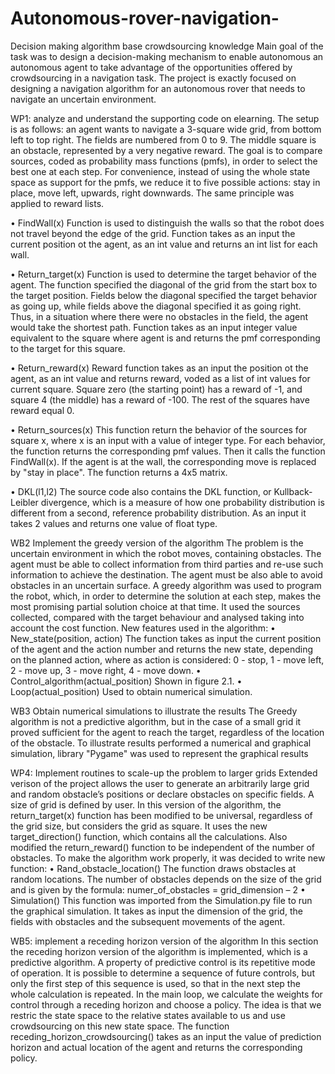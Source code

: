 # Autonomous-rover-navigation-
Decision making algorithm base crowdsourcing knowledge
Main goal of the task was to design a decision-making mechanism to enable autonomous an autonomous agent to take advantage of the opportunities offered by crowdsourcing in a navigation task. The project is exactly focused on designing a navigation algorithm for an autonomous rover that needs to navigate an uncertain environment.

WP1: analyze and understand the supporting code on elearning.
The setup is as follows: an agent wants to navigate a 3-square wide grid, from bottom left to top right. The fields are numbered from 0 to 9. The middle square is an obstacle, represented by a very negative reward. The goal is to compare sources, coded as probability mass functions (pmfs), in order to select the best one at each step. For convenience, instead of using the whole state space as support for the pmfs, we reduce it to five possible actions: stay in place, move left, upwards, right downwards. The same principle was applied to reward lists.

• FindWall(x)
Function is used to distinguish the walls so that the robot does not travel beyond the edge of the grid. Function takes as an input the current position ot the agent, as an int value and returns an int list for each wall.

• Return_target(x)
Function is used to determine the target behavior of the agent. The function specified the diagonal of the grid from the start box to the target position. Fields below the diagonal specified the target behavior as going up, while fields above the diagonal specified it as going right. Thus, in a situation where there were no obstacles in the field, the agent would take the shortest path. Function takes as an input integer value equivalent to the square where agent is and returns the pmf corresponding to the target for this square.

• Return_reward(x)
Reward function takes as an input the position ot the agent, as an int value and returns reward, voded as a list of int values for current square. Square zero (the starting point) has a reward of -1, and square 4 (the middle) has a reward of -100. The rest of the squares have reward equal 0.

• Return_sources(x)
This function return the behavior of the sources for square x, where x is an input with a value of integer type. For each behavior, the function returns the corresponding pmf values. Then it calls the function FindWall(x). If the agent is at the wall, the corresponding move is replaced by "stay in place". The function returns a 4x5 matrix.

• DKL(l1,l2)
The source code also contains the DKL function, or Kullback-Leibler divergence, which is a measure of how one probability distribution is different from a second, reference probability distribution. As an input it takes 2 values and returns one value of float type.

WB2 Implement the greedy version of the algorithm
The problem is the uncertain environment in which the robot moves, containing obstacles. The agent must be able to collect information from third parties and re-use such information to achieve the destination. The agent must be also able to avoid obstacles in an uncertain surface.
A greedy algorithm was used to program the robot, which, in order to determine the solution at each step, makes the most promising partial solution choice at that time. It used the sources collected, compared with the target behaviour and analysed taking into account the cost function.
New features used in the algorithm:
• New_state(position, action)
The function takes as input the current position of the agent and the action number and returns the new state, depending on the planned action, where as action is considered: 0 - stop, 1 - move left, 2 - move up, 3 - move right, 4 - move down.
• Control_algorithm(actual_position)
Shown in figure 2.1.
• Loop(actual_position)
Used to obtain numerical simulation.

WB3 Obtain numerical simulations to illustrate the results
The Greedy algorithm is not a predictive algorithm, but in the case of a small grid it proved sufficient for the agent to reach the target, regardless of the location of the obstacle. To illustrate results performed a numerical and graphical simulation, library "Pygame" was used to represent the graphical results

WP4: Implement routines to scale-up the problem to larger grids
Extended verison of the project allows the user to generate an arbitrarily large grid and random obstacle’s positions or declare obstacles on specific fields. A size of grid is defined by user. In this version of the algorithm, the return_target(x) function has been modified to be universal, regardless of the grid size, but considers the grid as square. It uses the new target_direction() function, which contains all the calculations. Also modified the return_reward() function to be independent of the number of obstacles. To make the algorithm work properly, it was decided to write new function:
• Rand_obstacle_location()
The function draws obstacles at random locations. The number of obstacles depends on the size of the grid and is given by the formula:
numer_of_obstacles = grid_dimension – 2
• Simulation()
This function was imported from the Simulation.py file to run the graphical simulation. It takes as input the dimension of the grid, the fields with obstacles and the subsequent movements of the agent.

WB5: implement a receding horizon version of the algorithm
In this section the receding horizon version of the algorithm is implemented, which is a predictive algorithm. A property of predictive control is its repetitive mode of operation. It is possible to determine a sequence of future controls, but only the first step of this sequence is used, so that in the next step the whole calculation is repeated. In the main loop, we calculate the weights for control through a receding horizon and choose a policy. The idea is that we restric the state space to the relative states available to us and use crowdsourcing on this new state space. The function receding_horizon_crowdsourcing() takes as an input the value of prediction horizon and actual location of the agent and returns the corresponding policy.
